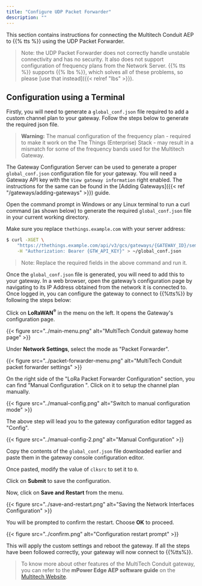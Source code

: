```yaml
---
title: "Configure UDP Packet Forwarder"
description: ""
---
```


This section contains instructions for connecting the Multitech Conduit AEP to {{% tts %}} using the UDP Packet Forwarder.

<!--more-->

> Note: the UDP Packet Forwarder does not correctly handle unstable connectivity and has no security. It also does not support configuration of frequency plans from the Network Server. {{% tts %}} supports {{% lbs %}}, which solves all of these problems, so please [use that instead]({{< relref "lbs" >}}).

## Configuration using a Terminal

Firstly, you will need to generate a `global_conf.json` file required to add a custom channel plan to your gateway. Follow the steps below to generate the required json file.

> **Warning:** The manual configuration of the frequency plan - required to make it work on the The Things (Enterprise) Stack - may result in a mismatch for some of the frequency bands used for the Multitech Gateway.

The Gateway Configuration Server can be used to generate a proper `global_conf.json` configuration file for your gateway. You will need a Gateway API key with the `View gateway information` right enabled. The instructions for the same can be found in the [Adding Gateways]({{< ref "/gateways/adding-gateways" >}}) guide.

Open the command prompt in Windows or any Linux terminal to run a curl command (as shown below) to generate the required `global_conf.json` file in your current working directory.

Make sure you replace `thethings.example.com` with your server address:

```bash
$ curl -XGET \
    "https://thethings.example.com/api/v3/gcs/gateways/{GATEWAY_ID}/semtechudp/global_conf.json" \
    -H "Authorization: Bearer {GTW_API_KEY}" > ~/global_conf.json
```

> Note: Replace the required fields in the above command and run it.

Once the `global_conf.json` file is generated, you will need to add this to your gateway. In a web browser, open the gateway’s configuration page by navigating to its IP Address obtained from the network it is connected to. Once logged in, you can configure the gateway to connect to {{%tts%}} by following the steps below:

Click on **LoRaWAN<sup>®</sup>** in the menu on the left. It opens the Gateway&apos;s configuration page.

{{< figure src="../main-menu.png" alt="MultiTech Conduit gateway home page" >}}

Under **Network Settings**, select the mode as &quot;Packet Forwarder&quot;.

{{< figure src="../packet-forwarder-menu.png" alt="MultiTech Conduit packet forwarder settings" >}}

On the right side of the &quot;LoRa Packet Forwarder Configuration&quot; section, you can find &quot;Manual Configuration &quot;. Click on it to setup the channel plan manually.

{{< figure src="../manual-config.png" alt="Switch to manual configuration mode" >}}

The above step will lead you to the gateway configuration editor tagged as &quot;Config&quot;.

{{< figure src="../manual-config-2.png" alt="Manual Configuration" >}}

Copy the contents of the `global_conf.json` file downloaded earlier and paste them in the gateway console configuration editor.

Once pasted, modify the value of `clksrc` to set it to `0`.

Click on **Submit** to save the configuration.

Now, click on **Save and Restart** from the menu.

{{< figure src="../save-and-restart.png" alt="Saving the Network Interfaces Configuration" >}}

You will be prompted to confirm the restart. Choose **OK** to proceed.

{{< figure src="../confirm.png" alt="Configuration restart prompt" >}}

This will apply the custom settings and reboot the gateway. If all the steps have been followed correctly, your gateway will now connect to {{%tts%}}.

> To know more about other features of the MultiTech Conduit gateway, you can refer to the **mPower Edge AEP software guide** on the [Multitech Website](http://www.multitech.net/developer/products/multiconnect-conduit-platform/conduit/).
